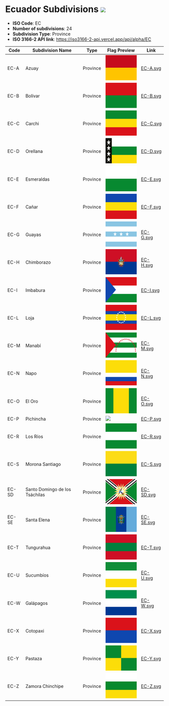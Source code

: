 # Ecuador Subdivisions ![](https://flagcdn.com/h40/ec.png)

- **ISO Code**: EC
- **Number of subdivisions**: 24
- **Subdivision Type**: Province
- **ISO 3166-2 API link**: https://iso3166-2-api.vercel.app/api/alpha/EC

| Code  | Subdivision Name         | Type | Flag Preview | Link |
|-------|--------------------------|--------------| -------------- |----------|
| EC-A | Azuay | Province | <img src='https://raw.githubusercontent.com/amckenna41/iso3166-flags/main/iso3166-2-flags/EC/EC-A.svg' height='80'> | [EC-A.svg](https://raw.githubusercontent.com/amckenna41/iso3166-flags/main/iso3166-2-flags/EC/EC-A.svg) |
| EC-B | Bolívar | Province | <img src='https://raw.githubusercontent.com/amckenna41/iso3166-flags/main/iso3166-2-flags/EC/EC-B.svg' height='80'> | [EC-B.svg](https://raw.githubusercontent.com/amckenna41/iso3166-flags/main/iso3166-2-flags/EC/EC-B.svg) |
| EC-C | Carchi | Province | <img src='https://raw.githubusercontent.com/amckenna41/iso3166-flags/main/iso3166-2-flags/EC/EC-C.svg' height='80'> | [EC-C.svg](https://raw.githubusercontent.com/amckenna41/iso3166-flags/main/iso3166-2-flags/EC/EC-C.svg) |
| EC-D | Orellana | Province | <img src='https://raw.githubusercontent.com/amckenna41/iso3166-flags/main/iso3166-2-flags/EC/EC-D.svg' height='80'> | [EC-D.svg](https://raw.githubusercontent.com/amckenna41/iso3166-flags/main/iso3166-2-flags/EC/EC-D.svg) |
| EC-E | Esmeraldas | Province | <img src='https://raw.githubusercontent.com/amckenna41/iso3166-flags/main/iso3166-2-flags/EC/EC-E.svg' height='80'> | [EC-E.svg](https://raw.githubusercontent.com/amckenna41/iso3166-flags/main/iso3166-2-flags/EC/EC-E.svg) |
| EC-F | Cañar | Province | <img src='https://raw.githubusercontent.com/amckenna41/iso3166-flags/main/iso3166-2-flags/EC/EC-F.svg' height='80'> | [EC-F.svg](https://raw.githubusercontent.com/amckenna41/iso3166-flags/main/iso3166-2-flags/EC/EC-F.svg) |
| EC-G | Guayas | Province | <img src='https://raw.githubusercontent.com/amckenna41/iso3166-flags/main/iso3166-2-flags/EC/EC-G.svg' height='80'> | [EC-G.svg](https://raw.githubusercontent.com/amckenna41/iso3166-flags/main/iso3166-2-flags/EC/EC-G.svg) |
| EC-H | Chimborazo | Province | <img src='https://raw.githubusercontent.com/amckenna41/iso3166-flags/main/iso3166-2-flags/EC/EC-H.svg' height='80'> | [EC-H.svg](https://raw.githubusercontent.com/amckenna41/iso3166-flags/main/iso3166-2-flags/EC/EC-H.svg) |
| EC-I | Imbabura | Province | <img src='https://raw.githubusercontent.com/amckenna41/iso3166-flags/main/iso3166-2-flags/EC/EC-I.svg' height='80'> | [EC-I.svg](https://raw.githubusercontent.com/amckenna41/iso3166-flags/main/iso3166-2-flags/EC/EC-I.svg) |
| EC-L | Loja | Province | <img src='https://raw.githubusercontent.com/amckenna41/iso3166-flags/main/iso3166-2-flags/EC/EC-L.svg' height='80'> | [EC-L.svg](https://raw.githubusercontent.com/amckenna41/iso3166-flags/main/iso3166-2-flags/EC/EC-L.svg) |
| EC-M | Manabí | Province | <img src='https://raw.githubusercontent.com/amckenna41/iso3166-flags/main/iso3166-2-flags/EC/EC-M.svg' height='80'> | [EC-M.svg](https://raw.githubusercontent.com/amckenna41/iso3166-flags/main/iso3166-2-flags/EC/EC-M.svg) |
| EC-N | Napo | Province | <img src='https://raw.githubusercontent.com/amckenna41/iso3166-flags/main/iso3166-2-flags/EC/EC-N.svg' height='80'> | [EC-N.svg](https://raw.githubusercontent.com/amckenna41/iso3166-flags/main/iso3166-2-flags/EC/EC-N.svg) |
| EC-O | El Oro | Province | <img src='https://raw.githubusercontent.com/amckenna41/iso3166-flags/main/iso3166-2-flags/EC/EC-O.svg' height='80'> | [EC-O.svg](https://raw.githubusercontent.com/amckenna41/iso3166-flags/main/iso3166-2-flags/EC/EC-O.svg) |
| EC-P | Pichincha | Province | <img src='https://raw.githubusercontent.com/amckenna41/iso3166-flags/main/iso3166-2-flags/EC/EC-P.svg' height='80'> | [EC-P.svg](https://raw.githubusercontent.com/amckenna41/iso3166-flags/main/iso3166-2-flags/EC/EC-P.svg) |
| EC-R | Los Ríos | Province | <img src='https://raw.githubusercontent.com/amckenna41/iso3166-flags/main/iso3166-2-flags/EC/EC-R.svg' height='80'> | [EC-R.svg](https://raw.githubusercontent.com/amckenna41/iso3166-flags/main/iso3166-2-flags/EC/EC-R.svg) |
| EC-S | Morona Santiago | Province | <img src='https://raw.githubusercontent.com/amckenna41/iso3166-flags/main/iso3166-2-flags/EC/EC-S.svg' height='80'> | [EC-S.svg](https://raw.githubusercontent.com/amckenna41/iso3166-flags/main/iso3166-2-flags/EC/EC-S.svg) |
| EC-SD | Santo Domingo de los Tsáchilas | Province | <img src='https://raw.githubusercontent.com/amckenna41/iso3166-flags/main/iso3166-2-flags/EC/EC-SD.svg' height='80'> | [EC-SD.svg](https://raw.githubusercontent.com/amckenna41/iso3166-flags/main/iso3166-2-flags/EC/EC-SD.svg) |
| EC-SE | Santa Elena | Province | <img src='https://raw.githubusercontent.com/amckenna41/iso3166-flags/main/iso3166-2-flags/EC/EC-SE.svg' height='80'> | [EC-SE.svg](https://raw.githubusercontent.com/amckenna41/iso3166-flags/main/iso3166-2-flags/EC/EC-SE.svg) |
| EC-T | Tungurahua | Province | <img src='https://raw.githubusercontent.com/amckenna41/iso3166-flags/main/iso3166-2-flags/EC/EC-T.svg' height='80'> | [EC-T.svg](https://raw.githubusercontent.com/amckenna41/iso3166-flags/main/iso3166-2-flags/EC/EC-T.svg) |
| EC-U | Sucumbíos | Province | <img src='https://raw.githubusercontent.com/amckenna41/iso3166-flags/main/iso3166-2-flags/EC/EC-U.svg' height='80'> | [EC-U.svg](https://raw.githubusercontent.com/amckenna41/iso3166-flags/main/iso3166-2-flags/EC/EC-U.svg) |
| EC-W | Galápagos | Province | <img src='https://raw.githubusercontent.com/amckenna41/iso3166-flags/main/iso3166-2-flags/EC/EC-W.svg' height='80'> | [EC-W.svg](https://raw.githubusercontent.com/amckenna41/iso3166-flags/main/iso3166-2-flags/EC/EC-W.svg) |
| EC-X | Cotopaxi | Province | <img src='https://raw.githubusercontent.com/amckenna41/iso3166-flags/main/iso3166-2-flags/EC/EC-X.svg' height='80'> | [EC-X.svg](https://raw.githubusercontent.com/amckenna41/iso3166-flags/main/iso3166-2-flags/EC/EC-X.svg) |
| EC-Y | Pastaza | Province | <img src='https://raw.githubusercontent.com/amckenna41/iso3166-flags/main/iso3166-2-flags/EC/EC-Y.svg' height='80'> | [EC-Y.svg](https://raw.githubusercontent.com/amckenna41/iso3166-flags/main/iso3166-2-flags/EC/EC-Y.svg) |
| EC-Z | Zamora Chinchipe | Province | <img src='https://raw.githubusercontent.com/amckenna41/iso3166-flags/main/iso3166-2-flags/EC/EC-Z.svg' height='80'> | [EC-Z.svg](https://raw.githubusercontent.com/amckenna41/iso3166-flags/main/iso3166-2-flags/EC/EC-Z.svg) |
